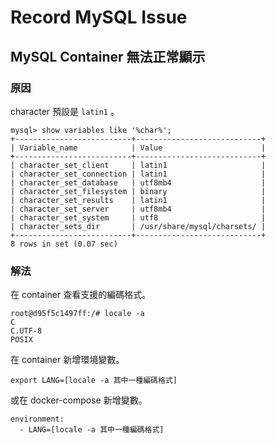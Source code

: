 # Record MySQL Issue

## MySQL Container 無法正常顯示

### 原因

character 預設是 `latin1` 。  

```
mysql> show variables like '%char%';
+--------------------------+----------------------------+
| Variable_name            | Value                      |
+--------------------------+----------------------------+
| character_set_client     | latin1                     |
| character_set_connection | latin1                     |
| character_set_database   | utf8mb4                    |
| character_set_filesystem | binary                     |
| character_set_results    | latin1                     |
| character_set_server     | utf8mb4                    |
| character_set_system     | utf8                       |
| character_sets_dir       | /usr/share/mysql/charsets/ |
+--------------------------+----------------------------+
8 rows in set (0.07 sec)
```  

### 解法

在 container 查看支援的編碼格式。  
```
root@d95f5c1497ff:/# locale -a
C
C.UTF-8
POSIX
```  

在 container 新增環境變數。  
```
export LANG=[locale -a 其中一種編碼格式]
```  

或在 docker-compose 新增變數。  
```
environment:
  - LANG=[locale -a 其中一種編碼格式]
```  
